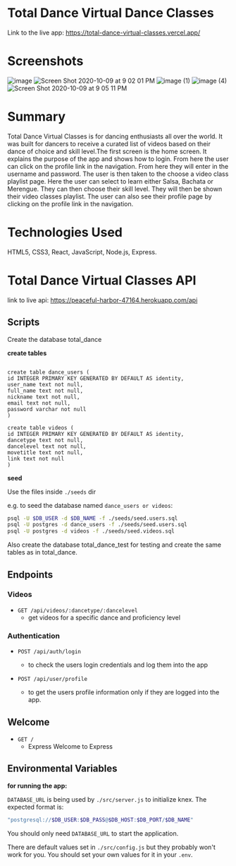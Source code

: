 # Total Dance Virtual Dance Classes

Link to the live app: https://total-dance-virtual-classes.vercel.app/
# Screenshots

![image](https://user-images.githubusercontent.com/7147957/95642207-0833dc80-0a75-11eb-8429-7e1eddcc6484.png)
![Screen Shot 2020-10-09 at 9 02 01 PM](https://user-images.githubusercontent.com/7147957/95642222-1bdf4300-0a75-11eb-90e1-bb292ef664dc.png)
![image (1)](https://user-images.githubusercontent.com/7147957/95642216-11bd4480-0a75-11eb-8c98-5c0243495bb8.png)
![image (4)](https://user-images.githubusercontent.com/7147957/95642203-fbaf8400-0a74-11eb-8cac-a3bc97ba48cb.png)
![Screen Shot 2020-10-09 at 9 05 11 PM](https://user-images.githubusercontent.com/7147957/95642219-17b32580-0a75-11eb-86dd-264920162b42.png)


# Summary

Total Dance Virtual Classes is for dancing enthusiasts all over the world. It was built for dancers to receive a curated list of videos based on their dance of choice and skill level.The first screen is the home screen. It explains the purpose of the app and shows how to login. From here the user can click on the profile link in the navigation. From here they will enter in the username and password. The user is then taken to the choose a video class playlist page. Here the user can select to learn either Salsa, Bachata or Merengue. They can then choose their skill level. They will then be shown their video classes playlist. The user can also see their profile page by clicking on the profile link in the navigation.



# Technologies Used
HTML5, CSS3, React, JavaScript, Node.js, Express.


# Total Dance Virtual Classes API

link to live api: https://peaceful-harbor-47164.herokuapp.com/api

## Scripts

Create the database total_dance

**create tables**

```

create table dance_users (
id INTEGER PRIMARY KEY GENERATED BY DEFAULT AS identity,
user_name text not null,
full_name text not null,
nickname text not null,
email text not null,
password varchar not null
)

create table videos (
id INTEGER PRIMARY KEY GENERATED BY DEFAULT AS identity,
dancetype text not null,
dancelevel text not null,
movetitle text not null,
link text not null
)
```

**seed**

Use the files inside `./seeds` dir

e.g. to seed the database named `dance_users or videos`:

```bash
psql -U $DB_USER -d $DB_NAME -f ./seeds/seed.users.sql
psql -U postgres -d dance_users -f ./seeds/seed.users.sql
psql -U postgres -d videos -f ./seeds/seed.videos.sql
```

Also create the database total_dance_test for testing and create the same tables as in total_dance.

## Endpoints

### Videos

- `GET /api/videos/:dancetype/:dancelevel`
  - get videos for a specific dance and proficiency level

### Authentication


- `POST /api/auth/login`
  - to check the users login credentials and log them into the app

- `POST /api/user/profile`
  - to get the users profile information only if they are logged into the app.
  
## Welcome

- `GET /`
  - Express Welcome to Express

## Environmental Variables

**for running the app:**

`DATABASE_URL` is being used by `./src/server.js` to initialize knex.
The expected format is:

```bash
"postgresql://$DB_USER:$DB_PASS@$DB_HOST:$DB_PORT/$DB_NAME"
```


You should only need `DATABASE_URL` to start the application.

There are default values set in `./src/config.js` but they probably won't work for you. You should set your own values for it in your `.env`.
